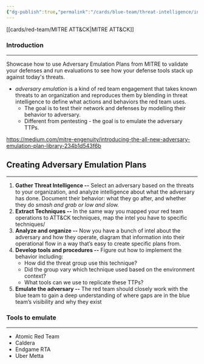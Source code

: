 ```yaml
---
{"dg-publish":true,"permalink":"/cards/blue-team/threat-intelligence/intel-driven-adversary-emulation-plans/"}
---
```


[[cards/red-team/MITRE ATT&CK\|MITRE ATT&CK]]
### Introduction
---
Showcase how to use Adversary Emulation Plans from MITRE to validate your defenses and run evaluations to see how your defense tools stack up against today's threats.

- _adversary emulation_ is a kind of red team engagement that takes known threats to an organization and reproduces them by blending in threat intelligence to define what actions and behaviors the red team uses. 
	- The goal is to test their network and defenses by modelling their behavior to adversary.
	- Different from pentesting - the goal is to emulate the adversary TTPs.

https://medium.com/mitre-engenuity/introducing-the-all-new-adversary-emulation-plan-library-234b1d543f6b
## Creating Adversary Emulation Plans
---
1. **Gather Threat Intelligence --** Select an adversary based on the threats to your organization, and analyze intelligence about what the adversary has done. Document their behavior: what they go after, and whether they do _smash and grab or low and slow._
2. **Extract Techniques --** In the same way you mapped your red team operations to ATT&CK techniques, map the intel you have to specific techniques/
3. **Analyze and organize --** Now you have a bunch of intel about the adversary and how they operate, diagram that information into their operational flow in a way that’s easy to create specific plans from.
4. **Develop tools and procedures --** Figure out how to implement the behavior including:
	- How did the threat group use this technique?
	- Did the group vary which technique used based on the environment context?
	- What tools can we use to replicate these TTPs?
5. **Emulate the adversary --** The red team should closely work with the blue team to gain a deep understanding of where gaps are in the blue team’s visibility and why they exist
### Tools to emulate
---
- Atomic Red Team
- Caldera
- Endgame RTA
- Uber Metta


